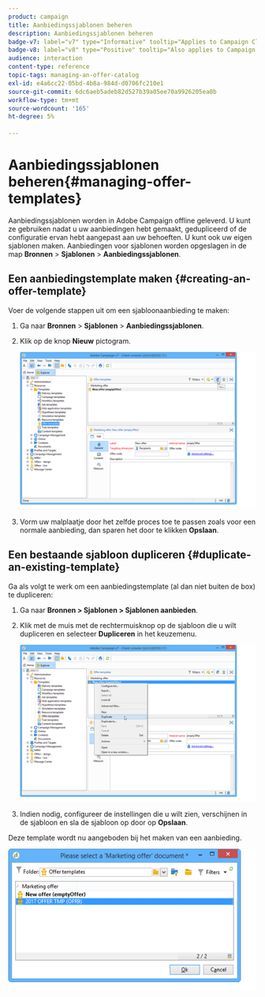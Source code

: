 ```yaml
---
product: campaign
title: Aanbiedingssjablonen beheren
description: Aanbiedingssjablonen beheren
badge-v7: label="v7" type="Informative" tooltip="Applies to Campaign Classic v7"
badge-v8: label="v8" type="Positive" tooltip="Also applies to Campaign v8"
audience: interaction
content-type: reference
topic-tags: managing-an-offer-catalog
exl-id: e4a6cc22-05bd-4b8a-984d-d0706fc210e1
source-git-commit: 6dc6aeb5adeb82d527b39a05ee70a9926205ea0b
workflow-type: tm+mt
source-wordcount: '165'
ht-degree: 5%

---
```


# Aanbiedingssjablonen beheren{#managing-offer-templates}



Aanbiedingssjablonen worden in Adobe Campaign offline geleverd. U kunt ze gebruiken nadat u uw aanbiedingen hebt gemaakt, gedupliceerd of de configuratie ervan hebt aangepast aan uw behoeften. U kunt ook uw eigen sjablonen maken. Aanbiedingen voor sjablonen worden opgeslagen in de map **Bronnen** > **Sjablonen** > **Aanbiedingssjablonen**.

## Een aanbiedingstemplate maken {#creating-an-offer-template}

Voer de volgende stappen uit om een sjabloonaanbieding te maken:

1. Ga naar **Bronnen** > **Sjablonen** > **Aanbiedingssjablonen**.
1. Klik op de knop **Nieuw** pictogram.

   ![](assets/offer_model_001.png)

1. Vorm uw malplaatje door het zelfde proces toe te passen zoals voor een normale aanbieding, dan sparen het door te klikken **Opslaan**.

## Een bestaande sjabloon dupliceren {#duplicate-an-existing-template}

Ga als volgt te werk om een aanbiedingstemplate (al dan niet buiten de box) te dupliceren:

1. Ga naar **Bronnen > Sjablonen > Sjablonen aanbieden**.
1. Klik met de muis met de rechtermuisknop op de sjabloon die u wilt dupliceren en selecteer **Dupliceren** in het keuzemenu.

   ![](assets/offer_model_002.png)

1. Indien nodig, configureer de instellingen die u wilt zien, verschijnen in de sjabloon en sla de sjabloon op door op **Opslaan**.

Deze template wordt nu aangeboden bij het maken van een aanbieding.

![](assets/offer_modelcreated_001.png)
